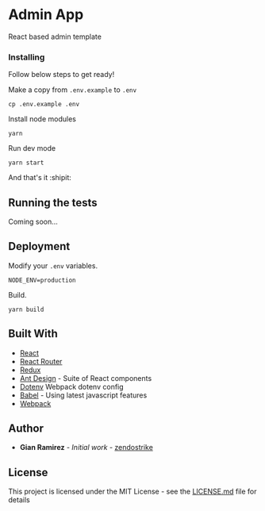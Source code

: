 # Admin App

React based admin template

### Installing

Follow below steps to get ready!

Make a copy from `.env.example` to `.env`

```
cp .env.example .env
```

Install node modules

```
yarn
```

Run dev mode

```
yarn start
```

And that's it :shipit:

## Running the tests

Coming soon...

## Deployment

Modify your `.env` variables.

```
NODE_ENV=production
```

Build.

```
yarn build
```

## Built With

- [React](https://reactjs.org/)
- [React Router](https://reacttraining.com/react-router/)
- [Redux](https://redux.js.org/)
- [Ant Design](https://ant.design/) - Suite of React components
- [Dotenv](https://www.npmjs.com/package/dotenv-webpack) Webpack dotenv config
- [Babel](https://babeljs.io/) - Using latest javascript features
- [Webpack](https://webpack.js.org/)

## Author

- **Gian Ramirez** - _Initial work_ - [zendostrike](https://github.com/zendostrike)

## License

This project is licensed under the MIT License - see the [LICENSE.md](LICENSE.md) file for details
